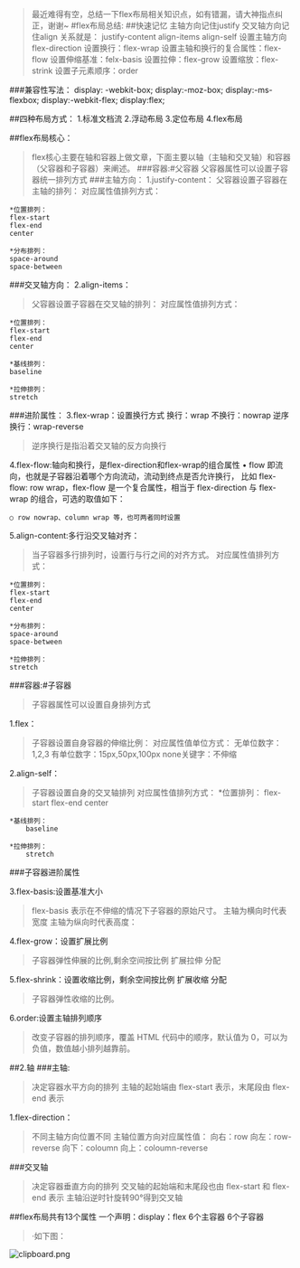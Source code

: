 >最近难得有空，总结一下flex布局相关知识点，如有错漏，请大神指点纠正，谢谢~
#flex布局总结:
##快速记忆
>主轴方向记住justify
>交叉轴方向记住align
>关系就是：
>justify-content
>align-items
>align-self
>设置主轴方向flex-direction
>设置换行：flex-wrap
>设置主轴和换行的复合属性：flex-flow
>设置伸缩基准：felx-basis
>设置拉伸：flex-grow
>设置缩放：flex-strink
>设置子元素顺序：order
	
###兼容性写法：
	  display: -webkit-box;
	  display:-moz-box;
	  display:-ms-flexbox;
	  display:-webkit-flex;
	  display:flex;
	

##四种布局方式：
	1.标准文档流
	2.浮动布局
	3.定位布局
	4.flex布局

##flex布局核心：
>flex核心主要在轴和容器上做文章，下面主要以轴（主轴和交叉轴）和容器（父容器和子容器）来阐述。
###容器:#父容器
父容器属性可以设置子容器统一排列方式
###主轴方向：
1.justify-content：
>父容器设置子容器在主轴的排列：
    对应属性值排列方式：
    
    *位置排列：
    flex-start
    flex-end
    center
    
    *分布排列：
    space-around
    space-between
    
###交叉轴方向：
2.align-items：
>父容器设置子容器在交叉轴的排列：
    对应属性值排列方式：
    
    *位置排列：
    flex-start
    flex-end
    center
    
    *基线排列：
    baseline
    
    *拉伸排列：
    stretch
    
###进阶属性：
3.flex-wrap：设置换行方式
    换行：wrap
    不换行：nowrap
    逆序换行：wrap-reverse
>逆序换行是指沿着交叉轴的反方向换行

4.flex-flow:轴向和换行，是flex-direction和flex-wrap的组合属性
    • flow 即流向，也就是子容器沿着哪个方向流动，流动到终点是否允许换行，
    比如 flex-flow: row wrap，flex-flow 是一个复合属性，相当于 flex-direction 与 flex-wrap 的组合，可选的取值如下：
    
    ○ row nowrap、column wrap 等，也可两者同时设置
    			
5.align-content:多行沿交叉轴对齐：
>当子容器多行排列时，设置行与行之间的对齐方式。
    对应属性值排列方式：
    
    *位置排列：
    flex-start
    flex-end
    center
    
    *分布排列：
    space-around
    space-between
    
    *拉伸排列：
    stretch
    
###容器:#子容器
>子容器属性可以设置自身排列方式

1.flex：
>子容器设置自身容器的伸缩比例：
对应属性值单位方式：
	无单位数字：1,2,3
	有单位数字：15px,50px,100px
	none关键字：不伸缩
				
2.align-self：
>子容器设置自身的交叉轴排列
对应属性值排列方式：
    *位置排列：
        flex-start
        flex-end
        center
        
    *基线排列：
        baseline
        
    *拉伸排列：
        stretch
		
###子容器进阶属性

3.flex-basis:设置基准大小
>flex-basis 表示在不伸缩的情况下子容器的原始尺寸。
>主轴为横向时代表宽度
>主轴为纵向时代表高度：
				
4.flex-grow：设置扩展比例
>子容器弹性伸展的比例,剩余空间按比例 扩展拉伸 分配
			
5.flex-shrink：设置收缩比例，剩余空间按比例 扩展收缩 分配
>子容器弹性收缩的比例。
			
6.order:设置主轴排列顺序
>改变子容器的排列顺序，覆盖 HTML 代码中的顺序，默认值为 0，可以为负值，数值越小排列越靠前。
			
##2.轴
###主轴:
>决定容器水平方向的排列
>主轴的起始端由 flex-start 表示，末尾段由 flex-end 表示

1.flex-direction：
>不同主轴方向位置不同
主轴位置方向对应属性值：
    向右：row
	向左：row-reverse
	向下：coloumn
	向上：coloumn-reverse
				
###交叉轴
>决定容器垂直方向的排列
>交叉轴的起始端和末尾段也由 flex-start 和 flex-end 表示
>主轴沿逆时针旋转90°得到交叉轴

##flex布局共有13个属性
	一个声明：display：flex
	6个主容器
	6个子容器
>·如下图：

![clipboard.png](/img/bVUsoI)



